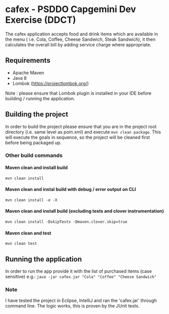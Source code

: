 # cafex - PSDDO Capgemini Dev Exercise (DDCT)

The cafex application accepts food and drink items which are available in the menu ( i.e. Cola, Coffee, Cheese Sandwich, Steak Sandwich), it then calculates the overall bill by adding service charge where appropriate. 

## Requirements
* Apache Maven 
* Java 8
* Lombok (https://projectlombok.org/)
  
Note : please ensure that Lombok plugin is installed in your IDE before building / running the application.

## Building the project
In order to build the project please ensure that you are in the project root directory (i.e. same level as pom.xml) and execute `mvn clean package`. This will execute the goals in sequence, so the project will be cleaned first before being packaged up.

### Other build commands

#### Maven clean and install build
`mvn clean install`

#### Maven clean and instal build with debug / error output on CLI
`mvn clean install -e -X`

#### Maven clean and install build (excluding tests and clover instrumentation)
`mvn clean install -DskipTests -Dmaven.clover.skip=true`

#### Maven clean and test 
`mvn clean test`

## Running the application
In order to run the app provide it with the list of purchased items (case sensitive) e.g.:
`java -jar cafex.jar "Cola" "Coffee" "Cheese Sandwich"`

### Note
I have tested the project in Eclipse, IntelliJ and ran the 'cafex.jar' through command line. The logic works, this is proven by the JUnit tests.
